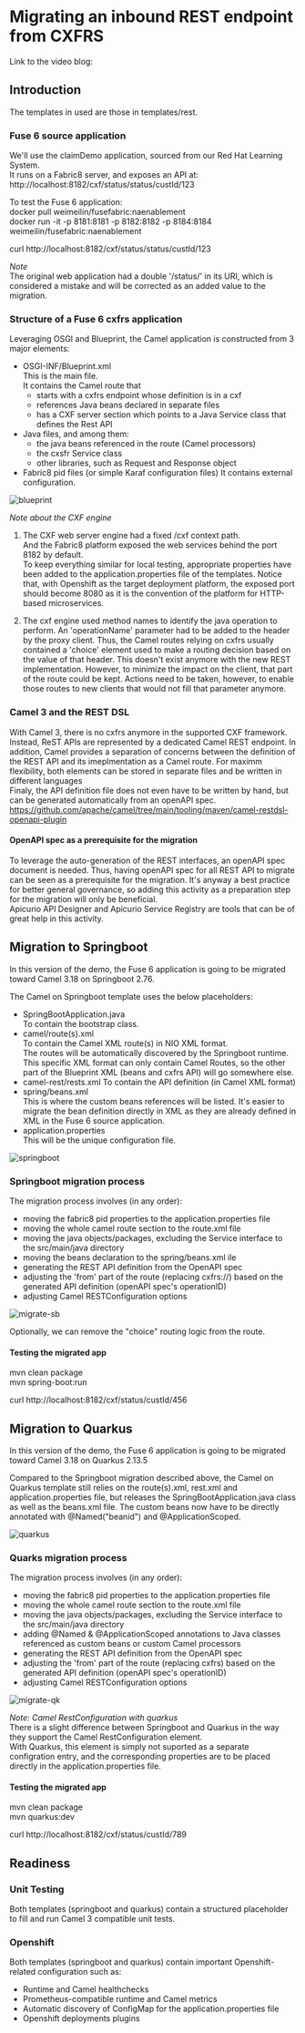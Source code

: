 # Migrating an inbound REST endpoint from CXFRS
Link to the video blog:  


## Introduction
The templates in used are those in templates/rest.  

### Fuse 6 source application
We'll use the claimDemo application, sourced from our Red Hat Learning System.  
It runs on a Fabric8 server, and exposes an API at:
http://localhost:8182/cxf/status/status/custId/123

To test the Fuse 6 application:  
docker pull weimeilin/fusefabric:naenablement  
docker run -it -p 8181:8181 -p 8182:8182 -p 8184:8184 weimeilin/fusefabric:naenablement

curl http://localhost:8182/cxf/status/status/custId/123

_Note_   
The original web application had a double '/status/' in its URI, which is considered a mistake and will be corrected as an added value to the migration. 

### Structure of a Fuse 6 cxfrs application
Leveraging OSGI and Blueprint, the Camel application is constructed from 3 major elements:
- OSGI-INF/Blueprint.xml  
This is the main file.  
It contains the Camel route that
  - starts with a cxfrs endpoint whose definition is in a cxf 
  - references Java beans declared in separate files
  - has a CXF server section which points to a Java Service class that defines the Rest API 
- Java files, and among them:
  - the java beans referenced in the route (Camel processors)
  - the cxsfr Service class
  - other libraries, such as Request and Response object
- Fabric8 pid files (or simple Karaf configuration files) 
It contains external configuration.  

![blueprint](images/cxfrs-blueprint.png?raw=true)
 
_Note about the CXF engine_   
1) The CXF web server engine had a fixed /cxf context path.  
And the Fabric8 platform exposed the web services behind the port 8182 by default.  
To keep everything similar for local testing, appropriate properties have been added to the application.properties file of the templates.
Notice that, with Openshift as the target deployment platform, the exposed port should become 8080 as it is the convention of the platform for HTTP-based microservices.

2) The cxf engine used method names to identify the java operation to perform.  An 'operationName' parameter had to be added to the header by the proxy client.  Thus, the Camel routes relying on cxfrs usually contained a 'choice' element used to make a routing decision based on the value of that header.  This doesn't exist anymore with the new REST implementation.  However, to minimize the impact on the client, that part of the route could be kept.  Actions need to be taken, however, to enable those routes to new clients that would not fill that parameter anymore.  

### Camel 3 and the REST DSL
With Camel 3, there is no cxfrs anymore in the supported CXF framework.  Instead, ReST APIs are represented by a dedicated Camel REST endpoint.  In addition, Camel provides a separation of concerns between the definition of the REST API and its imeplmentation as a Camel route.  For maximm flexibility, both elements can be stored in separate files and be written in different languages  
Finaly, the API definition file does not even have to be written by hand, but can be generated automatically from an openAPI spec.  
https://github.com/apache/camel/tree/main/tooling/maven/camel-restdsl-openapi-plugin  

#### OpenAPI spec as a prerequisite for the migration
To leverage the auto-generation of the REST interfaces, an openAPI spec document is needed.  Thus, having openAPI spec for all REST API to migrate can be seen as a prerequisite for the migration.  It's anyway a best practice for better general governance, so adding this activity as a preparation step for the migration will only be beneficial.  
Apicurio API Designer and Apicurio Service Registry are tools that can be of great help in this activity.

## Migration to Springboot
In this version of the demo, the Fuse 6 application is going to be migrated toward Camel 3.18 on Springboot 2.76.  

The Camel on Springboot template uses the below placeholders:  
- SpringBootApplication.java  
To contain the bootstrap class.   
- camel/route(s).xml  
To contain the Camel XML route(s) in NIO XML format.  
The routes will be automatically discovered by the Springboot runtime.  
This specific XML format can only contain Camel Routes, so the other part of the Blueprint XML (beans and cxfrs API) will go somewhere else.  
- camel-rest/rests.xml
To contain the API definition (in Camel XML format)
- spring/beans.xml  
This is where the custom beans references will be listed.  It's easier to migrate the bean definition directly in XML as they are already defined in XML in the Fuse 6 source application.
- application.properties  
This will be the unique configuration file.  

![springboot](images/rest-springboot.png?raw=true)
 

### Springboot migration process
The migration process involves (in any order):
- moving the fabric8 pid properties to the application.properties file
- moving the whole camel route section to the route.xml file
- moving the java objects/packages, excluding the Service interface to the src/main/java directory 
- moving the beans declaration to the spring/beans.xml ile
- generating the REST API definition from the OpenAPI spec
- adjusting the 'from' part of the route (replacing cxfrs://) based on the generated API definition (openAPI spec's operationID)
- adjusting Camel RESTConfiguration options  

![migrate-sb](images/migration-springboot-rest.png?raw=true)

Optionally, we can remove the "choice" routing logic from the route.

#### Testing the migrated app

mvn clean package  
mvn spring-boot:run  

curl http://localhost:8182/cxf/status/custId/456  



## Migration to Quarkus
In this version of the demo, the Fuse 6 application is going to be migrated toward Camel 3.18 on Quarkus 2.13.5  

Compared to the Springboot migration described above, the Camel on Quarkus template still relies on the route(s).xml, rest.xml and application.properties file, but releases the SpringBootApplication.java class as well as the beans.xml file.  The custom beans now have to be directly annotated with @Named("beanid") and @ApplicationScoped.

![quarkus](images/rest-quarkus.png?raw=true)

### Quarks migration process
The migration process involves (in any order):
- moving the fabric8 pid properties to the application.properties file
- moving the whole camel route section to the route.xml file
- moving the java objects/packages, excluding the Service interface to the src/main/java directory 
- adding @Named & @ApplicationScoped annotations to Java classes referenced as custom beans or custom Camel processors
- generating the REST API definition from the OpenAPI spec
- adjusting the 'from' part of the route (replacing cxfrs) based on the generated API definition (openAPI spec's operationID)
- adjusting Camel RESTConfiguration options 

![migrate-qk](images/migration-quarkus-rest.png?raw=true)

 
_Note: Camel RestConfiguration with quarkus_  
There is a slight difference between Springboot and Quarkus in the way they support the Camel RestConfiguration element.  
With Quarkus, this element is simply not suported as a separate configration entry, and the corresponding properties are to be placed directly in the application.properties file.  

#### Testing the migrated app
mvn clean package  
mvn quarkus:dev  

curl http://localhost:8182/cxf/status/custId/789  


## Readiness

### Unit Testing  
Both templates (springboot and quarkus) contain a structured placeholder to fill and run Camel 3 compatible unit tests.  

### Openshift  
Both templates (springboot and quarkus) contain important Openshift-related configuration such as:
- Runtime and Camel healthchecks  
- Prometheus-compatible runtime and Camel metrics 
- Automatic discovery of ConfigMap for the application.properties file
- Openshift deployments plugins  

